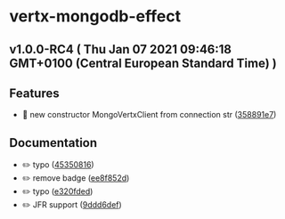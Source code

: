 # vertx-mongodb-effect
## v1.0.0-RC4  ( Thu Jan 07 2021 09:46:18 GMT+0100 (Central European Standard Time) )


## Features
  - 🎸 new constructor MongoVertxClient from connection str
  ([358891e7](https://github.com/imrafaelmerino/vertx-mongodb-effect/commit/358891e7a68ea57d77c9aa66ac818fba4ea22deb))

## Documentation
  - ✏️ typo
  ([45350816](https://github.com/imrafaelmerino/vertx-mongodb-effect/commit/45350816247f8465ac19ae6967d02689e5e7c692))
  - ✏️ remove badge
  ([ee8f852d](https://github.com/imrafaelmerino/vertx-mongodb-effect/commit/ee8f852d7f5120ef6a90b4072c85892756b8341e))
  - ✏️ typo
  ([e320fded](https://github.com/imrafaelmerino/vertx-mongodb-effect/commit/e320fded25c25fe59c0fd2d3811eebc526230a65))
  - ✏️ JFR support
  ([9ddd6def](https://github.com/imrafaelmerino/vertx-mongodb-effect/commit/9ddd6def9942852d85cdf8383599a48b3ab4df80))




